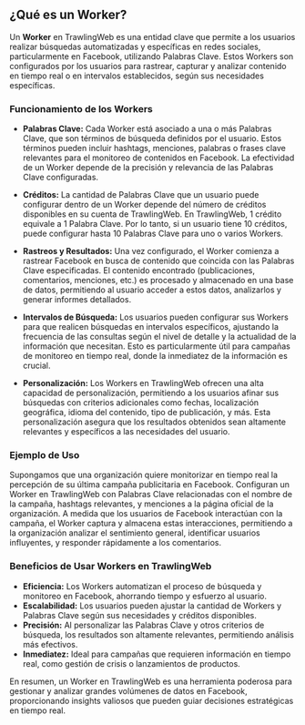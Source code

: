 ## ¿Qué es un Worker?

Un **Worker** en TrawlingWeb es una entidad clave que permite a los usuarios realizar búsquedas automatizadas y específicas en redes sociales, particularmente en Facebook, utilizando Palabras Clave. Estos Workers son configurados por los usuarios para rastrear, capturar y analizar contenido en tiempo real o en intervalos establecidos, según sus necesidades específicas.

### Funcionamiento de los Workers

- **Palabras Clave:** Cada Worker está asociado a una o más Palabras Clave, que son términos de búsqueda definidos por el usuario. Estos términos pueden incluir hashtags, menciones, palabras o frases clave relevantes para el monitoreo de contenidos en Facebook. La efectividad de un Worker depende de la precisión y relevancia de las Palabras Clave configuradas.

- **Créditos:** La cantidad de Palabras Clave que un usuario puede configurar dentro de un Worker depende del número de créditos disponibles en su cuenta de TrawlingWeb. En TrawlingWeb, 1 crédito equivale a 1 Palabra Clave. Por lo tanto, si un usuario tiene 10 créditos, puede configurar hasta 10 Palabras Clave para uno o varios Workers.

- **Rastreos y Resultados:** Una vez configurado, el Worker comienza a rastrear Facebook en busca de contenido que coincida con las Palabras Clave especificadas. El contenido encontrado (publicaciones, comentarios, menciones, etc.) es procesado y almacenado en una base de datos, permitiendo al usuario acceder a estos datos, analizarlos y generar informes detallados.

- **Intervalos de Búsqueda:** Los usuarios pueden configurar sus Workers para que realicen búsquedas en intervalos específicos, ajustando la frecuencia de las consultas según el nivel de detalle y la actualidad de la información que necesitan. Esto es particularmente útil para campañas de monitoreo en tiempo real, donde la inmediatez de la información es crucial.

- **Personalización:** Los Workers en TrawlingWeb ofrecen una alta capacidad de personalización, permitiendo a los usuarios afinar sus búsquedas con criterios adicionales como fechas, localización geográfica, idioma del contenido, tipo de publicación, y más. Esta personalización asegura que los resultados obtenidos sean altamente relevantes y específicos a las necesidades del usuario.

### Ejemplo de Uso

Supongamos que una organización quiere monitorizar en tiempo real la percepción de su última campaña publicitaria en Facebook. Configuran un Worker en TrawlingWeb con Palabras Clave relacionadas con el nombre de la campaña, hashtags relevantes, y menciones a la página oficial de la organización. A medida que los usuarios de Facebook interactúan con la campaña, el Worker captura y almacena estas interacciones, permitiendo a la organización analizar el sentimiento general, identificar usuarios influyentes, y responder rápidamente a los comentarios.

### Beneficios de Usar Workers en TrawlingWeb

- **Eficiencia:** Los Workers automatizan el proceso de búsqueda y monitoreo en Facebook, ahorrando tiempo y esfuerzo al usuario.
- **Escalabilidad:** Los usuarios pueden ajustar la cantidad de Workers y Palabras Clave según sus necesidades y créditos disponibles.
- **Precisión:** Al personalizar las Palabras Clave y otros criterios de búsqueda, los resultados son altamente relevantes, permitiendo análisis más efectivos.
- **Inmediatez:** Ideal para campañas que requieren información en tiempo real, como gestión de crisis o lanzamientos de productos.

En resumen, un Worker en TrawlingWeb es una herramienta poderosa para gestionar y analizar grandes volúmenes de datos en Facebook, proporcionando insights valiosos que pueden guiar decisiones estratégicas en tiempo real.
